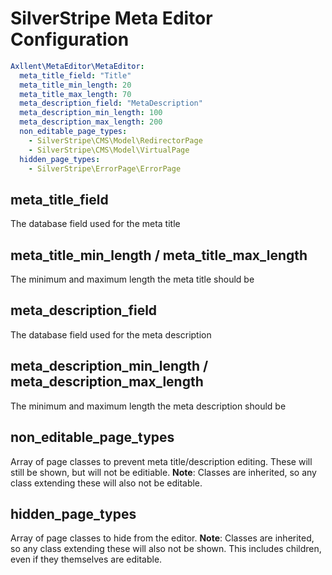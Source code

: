 # SilverStripe Meta Editor Configuration

```yaml
Axllent\MetaEditor\MetaEditor:
  meta_title_field: "Title"
  meta_title_min_length: 20
  meta_title_max_length: 70
  meta_description_field: "MetaDescription"
  meta_description_min_length: 100
  meta_description_max_length: 200
  non_editable_page_types:
    - SilverStripe\CMS\Model\RedirectorPage
    - SilverStripe\CMS\Model\VirtualPage
  hidden_page_types:
    - SilverStripe\ErrorPage\ErrorPage
```

## meta_title_field

The database field used for the meta title

## meta_title_min_length / meta_title_max_length

The minimum and maximum length the meta title should be

## meta_description_field

The database field used for the meta description

## meta_description_min_length / meta_description_max_length

The minimum and maximum length the meta description should be

## non_editable_page_types

Array of page classes to prevent meta title/description editing. These will still be shown, but will not
be editiable. **Note**: Classes are inherited, so any class extending these will also not be editable.

## hidden_page_types

Array of page classes to hide from the editor.
**Note**: Classes are inherited, so any class extending these will also not be shown. This includes children,
even if they themselves are editable.
